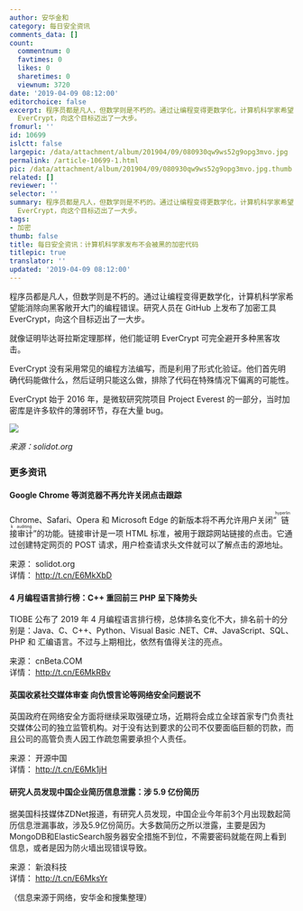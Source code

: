 ```yaml
---
author: 安华金和
category: 每日安全资讯
comments_data: []
count:
  commentnum: 0
  favtimes: 0
  likes: 0
  sharetimes: 0
  viewnum: 3720
date: '2019-04-09 08:12:00'
editorchoice: false
excerpt: 程序员都是凡人，但数学则是不朽的。通过让编程变得更数学化，计算机科学家希望能消除向黑客敞开大门的编程错误。研究人员在 GitHub 上发布了加密工具
  EverCrypt，向这个目标迈出了一大步。
fromurl: ''
id: 10699
islctt: false
largepic: /data/attachment/album/201904/09/080930qw9ws52g9opg3mvo.jpg
permalink: /article-10699-1.html
pic: /data/attachment/album/201904/09/080930qw9ws52g9opg3mvo.jpg.thumb.jpg
related: []
reviewer: ''
selector: ''
summary: 程序员都是凡人，但数学则是不朽的。通过让编程变得更数学化，计算机科学家希望能消除向黑客敞开大门的编程错误。研究人员在 GitHub 上发布了加密工具
  EverCrypt，向这个目标迈出了一大步。
tags:
- 加密
thumb: false
title: 每日安全资讯：计算机科学家发布不会被黑的加密代码
titlepic: true
translator: ''
updated: '2019-04-09 08:12:00'
---
```


程序员都是凡人，但数学则是不朽的。通过让编程变得更数学化，计算机科学家希望能消除向黑客敞开大门的编程错误。研究人员在 GitHub 上发布了加密工具 EverCrypt，向这个目标迈出了一大步。


就像证明毕达哥拉斯定理那样，他们能证明 EverCrypt 可完全避开多种黑客攻击。


EverCrypt 没有采用常见的编程方法编写，而是利用了形式化验证。他们首先明确代码能做什么，然后证明只能这么做，排除了代码在特殊情况下偏离的可能性。


EverCrypt 始于 2016 年，是微软研究院项目 Project Everest 的一部分，当时加密库是许多软件的薄弱环节，存在大量 bug。


![](/data/attachment/album/201904/09/080930qw9ws52g9opg3mvo.jpg)


*来源：solidot.org*


### 更多资讯


#### Google Chrome 等浏览器不再允许关闭点击跟踪


Chrome、Safari、Opera 和 Microsoft Edge 的新版本将不再允许用户关闭“<ruby> 链接审计 <rp>  （ </rp> <rt>  hyperlink auditing </rt> <rp>  ） </rp></ruby>”的功能。链接审计是一项 HTML 标准，被用于跟踪网站链接的点击。它通过创建特定网页的 POST 请求，用户检查请求头文件就可以了解点击的源地址。


来源： solidot.org  
详情： <http://t.cn/E6MkXbD> 


#### 4 月编程语言排行榜：C++ 重回前三 PHP 呈下降势头


TIOBE 公布了 2019 年 4 月编程语言排行榜，总体排名变化不大，排名前十的分别是：Java、C、C++、Python、Visual Basic .NET、C#、JavaScript、SQL、PHP 和 汇编语言。不过与上期相比，依然有值得关注的亮点。


来源： cnBeta.COM  
详情： <http://t.cn/E6MkRBv> 


#### 英国收紧社交媒体审查 向仇恨言论等网络安全问题说不


英国政府在网络安全方面将继续采取强硬立场，近期将会成立全球首家专门负责社交媒体公司的独立监管机构。对于没有达到要求的公司不仅要面临巨额的罚款，而且公司的高管负责人因工作疏忽需要承担个人责任。


来源： 开源中国  
详情： <http://t.cn/E6Mk1jH> 


#### 研究人员发现中国企业简历信息泄露：涉 5.9 亿份简历


据美国科技媒体ZDNet报道，有研究人员发现，中国企业今年前3个月出现数起简历信息泄漏事故，涉及5.9亿份简历。大多数简历之所以泄露，主要是因为MongoDB和ElasticSearch服务器安全措施不到位，不需要密码就能在网上看到信息，或者是因为防火墙出现错误导致。


来源： 新浪科技  
详情： <http://t.cn/E6MksYr> 


（信息来源于网络，安华金和搜集整理）